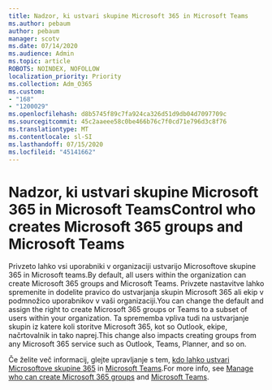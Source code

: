 ```yaml
---
title: Nadzor, ki ustvari skupine Microsoft 365 in Microsoft Teams
ms.author: pebaum
author: pebaum
manager: scotv
ms.date: 07/14/2020
ms.audience: Admin
ms.topic: article
ROBOTS: NOINDEX, NOFOLLOW
localization_priority: Priority
ms.collection: Adm_O365
ms.custom:
- "168"
- "1200029"
ms.openlocfilehash: d8b5745f89c7fa924ca326d51d9db04d7097709c
ms.sourcegitcommit: 45c2aaeee58c0be466b76c7f0cd71e796d3c8f76
ms.translationtype: MT
ms.contentlocale: sl-SI
ms.lasthandoff: 07/15/2020
ms.locfileid: "45141662"
---
```

# <a name="control-who-creates-microsoft-365-groups-and-microsoft-teams"></a><span data-ttu-id="152f0-102">Nadzor, ki ustvari skupine Microsoft 365 in Microsoft Teams</span><span class="sxs-lookup"><span data-stu-id="152f0-102">Control who creates Microsoft 365 groups and Microsoft Teams</span></span>

<span data-ttu-id="152f0-103">Privzeto lahko vsi uporabniki v organizaciji ustvarijo Microsoftove skupine 365 in Microsoft teams.</span><span class="sxs-lookup"><span data-stu-id="152f0-103">By default, all users within the organization can create Microsoft 365 groups and Microsoft Teams.</span></span> <span data-ttu-id="152f0-104">Privzete nastavitve lahko spremenite in dodelite pravico do ustvarjanja skupin Microsoft 365 ali ekip v podmnožico uporabnikov v vaši organizaciji.</span><span class="sxs-lookup"><span data-stu-id="152f0-104">You can change the default and assign the right to create Microsoft 365 groups or Teams to a subset of users within your organization.</span></span> <span data-ttu-id="152f0-105">Ta sprememba vpliva tudi na ustvarjanje skupin iz katere koli storitve Microsoft 365, kot so Outlook, ekipe, načrtovalnik in tako naprej.</span><span class="sxs-lookup"><span data-stu-id="152f0-105">This change also impacts creating groups from any Microsoft 365 service such as Outlook, Teams, Planner, and so on.</span></span>

<span data-ttu-id="152f0-106">Če želite več informacij, glejte upravljanje s tem, [kdo lahko ustvari Microsoftove skupine 365](https://support.office.com/article/Manage-who-can-create-Office-365-Groups-4c46c8cb-17d0-44b5-9776-005fced8e618) in [Microsoft Teams](https://aka.ms/rtsf).</span><span class="sxs-lookup"><span data-stu-id="152f0-106">For more info, see [Manage who can create Microsoft 365 groups](https://support.office.com/article/Manage-who-can-create-Office-365-Groups-4c46c8cb-17d0-44b5-9776-005fced8e618) and [Microsoft Teams](https://aka.ms/rtsf).</span></span>